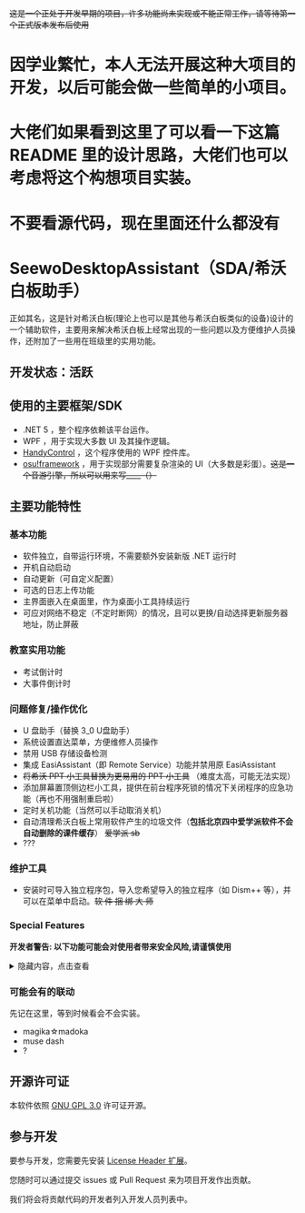 
~~这是一个正处于开发早期的项目，许多功能尚未实现或不能正常工作，请等待第一个正式版本发布后使用~~

# 因学业繁忙，本人无法开展这种大项目的开发，以后可能会做一些简单的小项目。
# 大佬们如果看到这里了可以看一下这篇 README 里的设计思路，大佬们也可以考虑将这个构想项目实装。
# 不要看源代码，现在里面还什么都没有

# SeewoDesktopAssistant（SDA/希沃白板助手）

正如其名，这是针对希沃白板(理论上也可以是其他与希沃白板类似的设备)设计的一个辅助软件，主要用来解决希沃白板上经常出现的一些问题以及方便维护人员操作，还附加了一些用在班级里的实用功能。

## 开发状态：活跃

## 使用的主要框架/SDK

- .NET 5 ，整个程序依赖该平台运作。
- WPF ，用于实现大多数 UI 及其操作逻辑。
- [HandyControl](https://gitee.com/handyorg/HandyControl) ，这个程序使用的 WPF 控件库。
- [osu!framework](https://github.com/ppy/osu-framework) ，用于实现部分需要复杂渲染的 UI（大多数是彩蛋）。~~这是一个音游引擎，所以可以用来写____（）~~

## 主要功能特性

### 基本功能

- 软件独立，自带运行环境，不需要额外安装新版 .NET 运行时
- 开机自动启动
- 自动更新（可自定义配置）
- 可选的日志上传功能
- 主界面嵌入在桌面里，作为桌面小工具持续运行
- 可应对网络不稳定（不定时断网）的情况，且可以更换/自动选择更新服务器地址，防止屏蔽

### 教室实用功能

- 考试倒计时
- 大事件倒计时

### 问题修复/操作优化

- U 盘助手（替换 3_0 U盘助手）
- 系统设置直达菜单，方便维修人员操作
- 禁用 USB 存储设备检测
- 集成 EasiAssistant（即 Remote Service）功能并禁用原 EasiAssistant
- ~~将希沃 PPT 小工具替换为更易用的 PPT 小工具~~ （难度太高，可能无法实现）
- 添加屏幕置顶侧边栏小工具，提供在前台程序死锁的情况下关闭程序的应急功能（再也不用强制重启啦）
- 定时关机功能（当然可以手动取消关机）
- 自动清理希沃白板上常用软件产生的垃圾文件（**包括北京四中爱学派软件不会自动删除的课件缓存**） ~~爱学派 sb~~
- ???

### 维护工具

- 安装时可导入独立程序包，导入您希望导入的独立程序（如 Dism++ 等），并可以在菜单中启动。~~软 件 捆 绑 大 师~~

### Special Features

**开发者警告: 以下功能可能会对使用者带来安全风险,请谨慎使用**

<details>
<summary>隐藏内容，点击查看</summary>

- 使用希沃白板内置无线网卡快速创建 WIFI 热点
- 利用希沃白板热点创建局域网 FTP 服务器
- 在热点上将某个域名重定向到希沃白板上启动的 Web 服务(?????????????)

</details>

### 可能会有的联动

先记在这里，等到时候看会不会实装。

- magika☆madoka
- muse dash
- ?

## 开源许可证

本软件依照 [GNU GPL 3.0](LICENSE) 许可证开源。

## 参与开发

要参与开发，您需要先安装 [License Header 扩展](https://marketplace.visualstudio.com/items?itemName=StefanWenig.LicenseHeaderManager)。

您随时可以通过提交 issues 或 Pull Request 来为项目开发作出贡献。

我们将会将贡献代码的开发者列入开发人员列表中。

